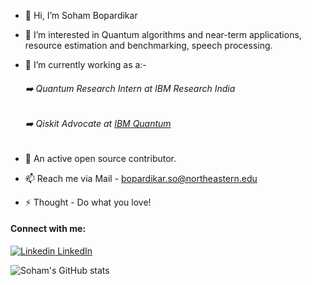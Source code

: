 - 👋 Hi, I’m Soham Bopardikar
- 👀 I’m interested in Quantum algorithms and near-term applications, resource estimation and benchmarking, speech processing.
- 🌱 I’m currently working as a:-

  ###### :arrow_right: Quantum Research Intern at IBM Research India
  
  ###### :arrow_right: Qiskit Advocate at [IBM Quantum](https://qiskit.org/advocates/)
  
- 💞️ An active open source contributor.
- 📫 Reach me via Mail - bopardikar.so@northeastern.edu
- ⚡ Thought - Do what you love!

#### Connect with me:

[![Linkedin](https://i.stack.imgur.com/gVE0j.png) LinkedIn](https://www.linkedin.com/in/sohamb172/)
&nbsp;


![Soham's GitHub stats](https://github-readme-stats.vercel.app/api?username=bopardikarsoham&show_icons=true&theme=black)

<!---
bopardikarsoham/bopardikarsoham is a ✨ special ✨ repository because its `README.md` (this file) appears on your GitHub profile.
You can click the Preview link to take a look at your changes.
--->
